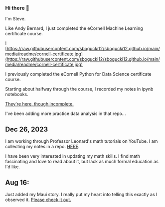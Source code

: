 ### Hi there 👋

I'm Steve. 

Like Andy Bernard, I just completed the eCornell Machine Learning certificate course.  

![https://raw.githubusercontent.com/sbogucki12/sbogucki12.github.io/main/media/readme/cornell-certificate.jpg](https://raw.githubusercontent.com/sbogucki12/sbogucki12.github.io/main/media/readme/cornell-certificate.jpg)


I previously completed the eCornell Python for Data Science certificate course.  

Starting about halfway through the course, I recorded my notes in ipynb notebooks.   

[They're here, though incomplete.](https://github.com/sbogucki12/datascience)

I've been adding more practice data analysis in that repo...

## Dec 26, 2023

I am working through Professor Leonard's math tutorials on YouTube.  I am collecting my notes in a repo.  [HERE](https://github.com/sbogucki12/math_tutorial). 

I have been very interested in updating my math skills.  I find math fascinating and love to read about it, but lack as much formal education as I'd like. 

## Aug 16:

Just added my Maui story.  I really put my heart into telling this exactly as I observed it.  [Please check it out.](https://bogoodski.com/maui.html)



 




